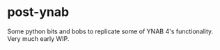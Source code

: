 # post-ynab
Some python bits and bobs to replicate some of YNAB 4's functionality.  Very much early WIP.
